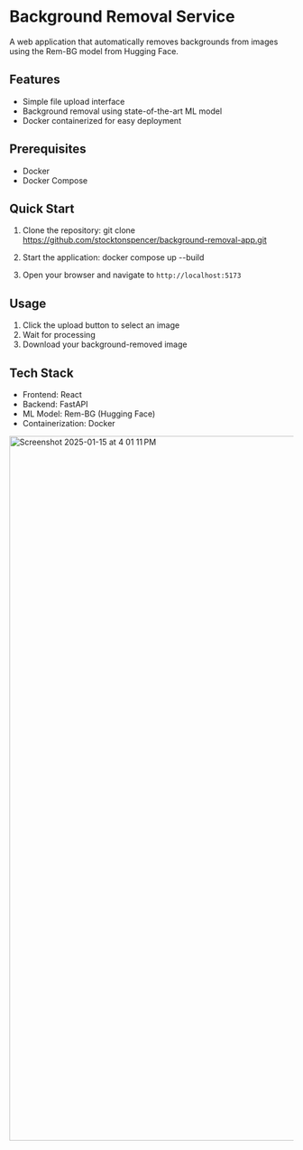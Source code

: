 # Background Removal Service

A web application that automatically removes backgrounds from images using the Rem-BG model from Hugging Face.

## Features
- Simple file upload interface
- Background removal using state-of-the-art ML model
- Docker containerized for easy deployment

## Prerequisites
- Docker
- Docker Compose

## Quick Start
1. Clone the repository: 
git clone https://github.com/stocktonspencer/background-removal-app.git

2. Start the application:
docker compose up --build

3. Open your browser and navigate to `http://localhost:5173`

## Usage
1. Click the upload button to select an image
2. Wait for processing
3. Download your background-removed image

## Tech Stack
- Frontend: React
- Backend: FastAPI
- ML Model: Rem-BG (Hugging Face)
- Containerization: Docker

<img width="1248" alt="Screenshot 2025-01-15 at 4 01 11 PM" src="https://github.com/user-attachments/assets/3dd9b97d-9176-43ee-8c3a-720d4ed81570" />


